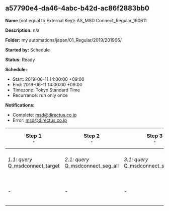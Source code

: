 ## a57790e4-da46-4abc-b42d-ac86f2883bb0

**Name** (not equal to External Key)**:** AS_MSD Connect_Regular_190611

**Description:** n/a

**Folder:** my automations/japan/01_Regular/2019/201906/

**Started by:** Schedule

**Status:** Ready

**Schedule:**

* Start: 2019-06-11 14:00:00 +09:00
* End: 2019-06-11 14:00:00 +09:00
* Timezone: Tokyo Standard Time
* Recurrance: run only once

**Notifications:**

* Complete: msd@directus.co.jp
* Error: msd@directus.co.jp

| Step 1<br>_<small>-</small>_ | Step 2<br>_<small>-</small>_ | Step 3<br>_<small>-</small>_ | Step 4<br>_<small>-</small>_ | Step 5<br>_<small>-</small>_ | Step 6<br>_<small>-</small>_ | Step 7<br>_<small>-</small>_ |
| --- | --- | --- | --- | --- | --- | --- |
| _1.1: query_<br>Q_msdconnect_target | _2.1: query_<br>Q_msdconnect_seg_all | _3.1: query_<br>Q_msdconnect_seg_all_ex | _4.1: query_<br>Q_msdconnect_seg_pharma | _5.1: query_<br>Q_msdconnect_seg_doctor | _6.1: wait_<br>04:00 午後 | _7.1: emailSend_<br>MA_MSD Connect_Regular_医師用_190611 |
| - | - | - | - | - | - | _7.2: emailSend_<br>MA_MSD Connect_Regular_薬剤師用_190611 |
